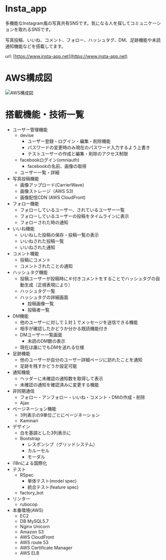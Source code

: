 # Insta_app
多機能なInstagram風の写真共有SNSです。気になる人を探してコミュニケーションを取れるSNSです。

写真投稿、いいね、コメント、フォロー、ハッシュタグ、DM、足跡機能や未読通知機能などを搭載してます。

url: [https://www.insta-app.net](https://www.insta-app.net)

# AWS構成図
![AWS構成図](https://user-images.githubusercontent.com/40578383/59324523-38049000-8d1a-11e9-91c2-96c9d9925b11.jpg)

# 搭載機能・技術一覧
- ユーザー管理機能
  - devise
    - ユーザー登録・ログイン・編集・削除機能
    - パスワードの変更時のみ現在のパスワード入力するよう上書き
    - テストユーザーの作成と編集・削除のアクセス制限
  - facebookログイン(omniauth)
    - facebookの名前、画像の取得
  - ユーザー一覧・詳細
- 写真投稿機能
  - 画像アップロード(CarrierWave)
  - 画像ストレージ（AWS S3)
  - 画像配信CDN (AWS CloudFront)
- フォロー機能
  - フォローしているユーザー、されているユーザー一覧
  - フォローしているユーザーの投稿をタイムラインに表示
  - フォローされた時の通知
- いいね機能
  - いいねした投稿の保存・投稿一覧の表示
  - いいねされた投稿一覧
  - いいねされた通知
- コメント機能
  - 投稿にコメント
  - コメントされたことの通知
- ハッシュタグ機能
  - 投稿ユーザーが投稿時に＃付きコメントをすることでハッシュタグの自動生成（正規表現により）
  - ハッシュタグ一覧
  - ハッシュタグの詳細画面
    - 投稿画像一覧
    - 投稿者一覧
- DM機能
  - 他のユーザーに対して１対１でメッセージを送信できる機能
  - 相手が確認したかどうか分かる既読機能付き
  - DMユーザー一覧画面
    - 未読のDM数の表示
  - 現在は誰にでもDMを送れる仕様
- 足跡機能
  - 他のユーザーが自分のユーザー詳細ページに訪れたことを通知
  - 足跡を残すかどうか設定可能 
- 通知機能
  - ヘッダーに未確認の通知数を取得して表示
  - 未確認の通知を確認済みに変更する機能
- 非同期通信
  - フォロー・アンフォロー・いいね・コメント・DMの作成・削除
  - Ajax
- ページネーション機能
  - 3列表示の9単位ごとにページネーション
  - Kaminari
- デザイン
  - 白を基調とした3列表示に
  - Bootstrap
    - レスポンシブ（グリッドシステム）
    - カルーセル
    - モーダル
- i18nによる国際化
- テスト
  - RSpec
    - 単体テスト(model spec)
    - 統合テスト(feature spec)
  - factory_bot
- リンター
  - rubocop
- 本番環境(AWS)
  - EC2
  - DB MySQL5.7
  - Nginx Unicorn
  - Amazon S3
  - AWS CloudFront
  - AWS route 53
  - AWS Certificate Manager
  - AWS ELB
